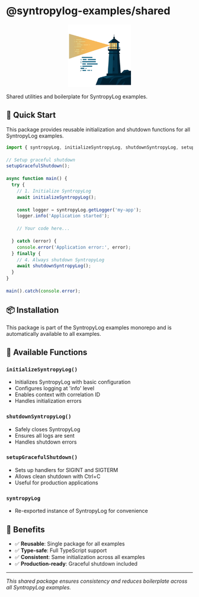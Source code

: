 # @syntropylog-examples/shared

<p align="center">
  <img src="../assets/syntropyLog-logo.png" alt="SyntropyLog Logo" width="170"/>
</p>

Shared utilities and boilerplate for SyntropyLog examples.

## 🚀 Quick Start

This package provides reusable initialization and shutdown functions for all SyntropyLog examples.

```typescript
import { syntropyLog, initializeSyntropyLog, shutdownSyntropyLog, setupGracefulShutdown } from '@syntropylog-examples/shared';

// Setup graceful shutdown
setupGracefulShutdown();

async function main() {
  try {
    // 1. Initialize SyntropyLog
    await initializeSyntropyLog();

    const logger = syntropyLog.getLogger('my-app');
    logger.info('Application started');

    // Your code here...

  } catch (error) {
    console.error('Application error:', error);
  } finally {
    // 4. Always shutdown SyntropyLog
    await shutdownSyntropyLog();
  }
}

main().catch(console.error);
```

## 📦 Installation

This package is part of the SyntropyLog examples monorepo and is automatically available to all examples.

## 🔧 Available Functions

### `initializeSyntropyLog()`
- Initializes SyntropyLog with basic configuration
- Configures logging at 'info' level
- Enables context with correlation ID
- Handles initialization errors

### `shutdownSyntropyLog()`
- Safely closes SyntropyLog
- Ensures all logs are sent
- Handles shutdown errors

### `setupGracefulShutdown()`
- Sets up handlers for SIGINT and SIGTERM
- Allows clean shutdown with Ctrl+C
- Useful for production applications

### `syntropyLog`
- Re-exported instance of SyntropyLog for convenience

## 🎯 Benefits

- ✅ **Reusable**: Single package for all examples
- ✅ **Type-safe**: Full TypeScript support
- ✅ **Consistent**: Same initialization across all examples
- ✅ **Production-ready**: Graceful shutdown included

---

*This shared package ensures consistency and reduces boilerplate across all SyntropyLog examples.* 